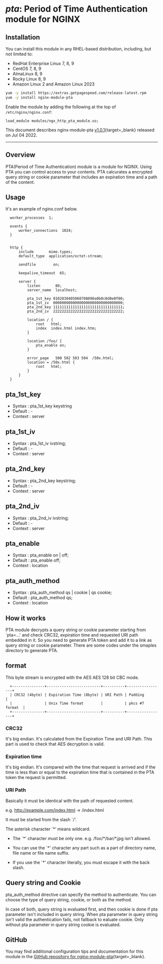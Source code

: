 # *pta*: Period of Time Authentication module for NGINX


## Installation

You can install this module in any RHEL-based distribution, including, but not limited to:

* RedHat Enterprise Linux 7, 8, 9
* CentOS 7, 8, 9
* AlmaLinux 8, 9
* Rocky Linux 8, 9
* Amazon Linux 2 and Amazon Linux 2023

```bash
yum -y install https://extras.getpagespeed.com/release-latest.rpm
yum -y install nginx-module-pta
```

Enable the module by adding the following at the top of `/etc/nginx/nginx.conf`:

```nginx
load_module modules/ngx_http_pta_module.so;
```


This document describes nginx-module-pta [v1.0.1](https://github.com/iij/pta/releases/tag/v1.0.1){target=_blank} 
released on Jul 04 2022.

<hr />

## Overview

PTA(Period of Time Authentication) module is a module for NGINX. Using
PTA you can control access to your contents. PTA calcurates a
encrypted query string or cookie parameter that includes an expiration
time and a path of the content.

## Usage

It's an example of nginx.conf below.

```
  worker_processes  1;
  
  events {
      worker_connections  1024;
  }
   
   
  http {
      include       mime.types;
      default_type  application/octet-stream;
   
      sendfile        on;
   
      keepalive_timeout  65;
   
      server {
          listen       80;
          server_name  localhost;
   
          pta_1st_key 0102030405060708090a0b0c0d0e0f00;
          pta_1st_iv  00000000000000000000000000000000;
          pta_2nd_key 11111111111111111111111111111111;
          pta_2nd_iv  22222222222222222222222222222222;
   
          location / {
              root   html;
              index  index.html index.htm;
          }
   
          location /foo/ {
              pta_enable on;
          }
   
          error_page   500 502 503 504  /50x.html;
          location = /50x.html {
              root   html;
          }
      }
  }
```


## pta_1st_key
- Syntax  : pta_1st_key   keystring
- Default : -
- Context : server


## pta_1st_iv
- Syntax  : pta_1st_iv   ivstring;
- Default : -
- Context : server


## pta_2nd_key
- Syntax  : pta_2nd_key   keystring;
- Default : -
- Context : server


## pta_2nd_iv
- Syntax  : pta_2nd_iv   ivstring;
- Default : -
- Context : server


## pta_enable
- Syntax  : pta_enable   on | off;
- Default : pta_enable off;
- Context : location

## pta_auth_method
- Syntax  : pta_auth_method qs | cookie | qs cookie;
- Default : pta_auth_method qs;
- Context : location


## How it works

PTA module decrypts a query string or cookie parameter starting from
`pta=...' and check CRC32, expiration time and requested URI path
embedded in it. So you need to generate PTA token and add it to a link
as query string or cookie parameter. There are some codes under the
smaples directory to generate PTA.

## format

This byte stream is encrypted with the AES AES 128 bit CBC mode.

```
  +---------------+-------------------------+----------+-----------------+
  | CRC32 (4byte) | Expiration Time (8byte) | URI Path | Padding         |
  |               | Unix Time format        |          | pkcs #7 format  |
  +---------------+-------------------------+----------+-----------------+
```

### CRC32
It's big endian. It's calculated from the Expiration Time and URI Path.
This part is used to check that AES decryption is valid.

### Expiration time
It's big endian. It's compared with the time that request is arrived
and if the time is less than or equal to the expiration time that is
contained in the PTA token the request is permitted.

### URI Path
Basically it must be identical with the path of requested content.

  e.g.
  http://example.com/index.html -> /index.html

It must be started from the slash `/'.

The asterisk character `*' means wildcard.

- The `\*' character must be only one.
  e.g. /foo/\*/bar/*.jpg isn't allowed.
  
- You can use the `*' character any part such as a part of directory
  name, file name or file name suffix.
  
- If you use the `*' character literally, you must escape it with the
  back slash.

## Query string and Cookie

pta_auth_method directive can specify the method to authenticate. 
You can choose the type of query string, cookie, or both as the method.

In case of both, query string is evaluated first, and then cookie
is done if pta parameter isn't included in query string.
When pta parameter in query string isn't valid the authentication 
fails, not fallback to ealuate cookie. Only without pta parameter
in query string cookie is evaluated.

<!--
## Local Variables:
## mode: auto-fill
## coding: utf-8-unix
## End:
-->

## GitHub

You may find additional configuration tips and documentation for this module in the [GitHub 
repository for 
nginx-module-pta](https://github.com/iij/pta){target=_blank}.